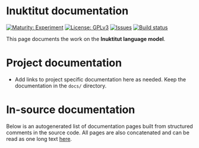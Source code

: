 # Inuktitut documentation

[![Maturity: Experiment](https://img.shields.io/badge/Maturity-Experiment-black.svg)](https://giellalt.github.io/MaturityClassification.html)
[![License: GPLv3](https://img.shields.io/badge/License-GPLv3-blue.svg)](https://www.gnu.org/licenses/gpl-3.0)
[![Issues](https://img.shields.io/github/issues/giellalt/lang-iku)](https://github.com/giellalt/lang-iku/issues)
[![Build status](https://github.com/giellalt/lang-iku/workflows/Speller%20CI+CD/badge.svg)](https://github.com/giellalt/lang-iku/actions)

This page documents the work on the **Inuktitut language model**. 

# Project documentation

* Add links to project specific documentation here as needed. Keep the documentation in the `docs/` directory.

# In-source documentation

Below is an autogenerated list of documentation pages built from structured comments in the source code. All pages are also concatenated and can be read as one long text [here](iku.md).
